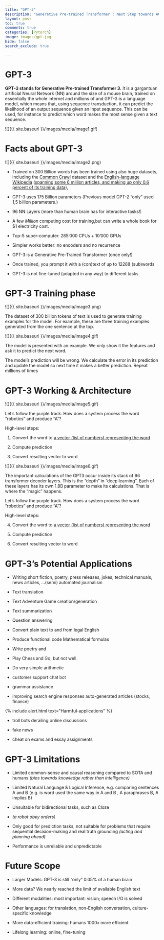 ```yaml
---
title: "GPT-3"
description: "Generative Pre-trained Transformer : Next Step towards AGI"
layout: post
toc: true
comments: true
categories: [Pytorch]
image: images/gpt.jpg
hide: false
search_exclude: true

---
```


# GPT-3


**GPT-3 stands for Generative Pre-trained Transformer 3.**
It is a gargantuan artificial Neural Network (NN) around the size of a mouse brain, trained on essentially the whole internet and millions of and GPT-3 is a language model, which means that, using sequence transduction, it can predict the likelihood of an output sequence given an input sequence. This can be used, for instance to predict which word makes the most sense given a text sequence.

![]({{ site.baseurl }}/images/media/image1.gif)


# Facts about GPT-3


![]({{ site.baseurl }}/images/media/image2.png)


-   Trained on 300 Billion words has been trained using also huge datasets, including the [Common Crawl](https://commoncrawl.org/) dataset and the [English-language Wikipedia](https://en.wikipedia.org/wiki/Main_Page) ([spanning some 6 million articles, and making up only 0.6 percent of its training data](https://www.theverge.com/21346343/gpt-3-explainer-openai-examples-errors-agi-potential)),

-   GPT-3 uses 175 Billion parameters (Previous model GPT-2 “only” used 1,5 billion parameters.)

-   96 NN Layers (more than human brain has for interactive tasks!)

-   A few $Million$ computing cost for training,but can write a whole book for $1 electricity cost.

-   Top-5 super-computer: 285’000 CPUs + 10’000 GPUs

-   Simpler works better: no encoders and no recurrence

-   GPT-3 is a Generative Pre-Trained Transformer (once only!)

-   Once trained, you prompt it with a (con)text of up to 12288 (sub)words

-   GPT-3 is not fine-tuned (adapted in any way) to different tasks


# GPT-3 Training phase


![]({{ site.baseurl }}/images/media/image3.png)


The dataset of 300 billion tokens of text is used to generate training examples for the model. For example, these are three training examples generated from the one sentence at the top.


![]({{ site.baseurl }}/images/media/image4.gif)


The model is presented with an example. We only show it the features and ask it to predict the next word.

The model’s prediction will be wrong. We calculate the error in its prediction and update the model so next time it makes a better prediction. Repeat millions of times


# GPT-3 Working & Architecture


![]({{ site.baseurl }}/images/media/image5.gif)


Let’s follow the purple track. How does a system process the word “robotics” and produce “A”?

High-level steps:

1.  Convert the word to [a vector (list of numbers) representing the word](https://jalammar.github.io/illustrated-word2vec/)

2.  Compute prediction

3.  Convert resulting vector to word


![]({{ site.baseurl }}/images/media/image6.gif)




The important calculations of the GPT3 occur inside its stack of 96 transformer decoder layers. This is the “depth” in “deep learning”. Each of these layers has its own 1.8B parameter to make its calculations. That is where the “magic” happens.

Let’s follow the purple track. How does a system process the word “robotics” and produce “A”?

High-level steps:

4.  Convert the word to [a vector (list of numbers) representing the word](https://jalammar.github.io/illustrated-word2vec/)

5.  Compute prediction

6.  Convert resulting vector to word


# GPT-3’s Potential Applications


-   Writing short fiction, poetry, press releases, jokes, technical manuals, news articles, …(semi) automated journalism

-   Text translation

-   Text Adventure Game creation/generation

-   Text summarization

-   Question answering

-   Convert plain text to and from legal English

-   Produce functional code Mathematical formulas

-   Write poetry and

-   Play Chess and Go, but not well.

-   Do very simple arithmetic

-   customer support chat bot

-   grammar assistance

-   improving search engine responses auto-generated articles (stocks, finance)


{% include alert.html text="Harmful-applications" %}


-   troll bots derailing online discussions

-   fake news

-   cheat on exams and essay assignments

# GPT-3 Limitations 

-   Limited common-sense and causal reasoning compared to SOTA and humans *(bias towards knowledge rather than intelligence)*

-   Limited Natural Language & Logical Inference, e.g. comparing sentences A and B (e.g. is word used the same way in A and B , A paraphrases B, A implies B)

-   Unsuitable for bidirectional tasks, such as Cloze

-   *(a robot obey orders)*

-   Only good for prediction tasks, not suitable for problems that require sequential decision-making and real truth grounding *(acting and planning ahead)*

-   Performance is unreliable and unpredictable

# Future Scope

-   Larger Models: GPT-3 is still “only” 0.05% of a human brain

-   More data? We nearly reached the limit of available English text

-   Different modalities: most important: vision; speech I/O is solved

-   Other languages: for translation, non-English conversation, culture- specific knowledge

-   More data-efficient training: humans 1000x more efficient

-   Lifelong learning: online, fine-tuning

